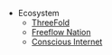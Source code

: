 - Ecosystem
  - [ThreeFold](http://www.threefold.io/)
  - [Freeflow Nation](http://www.freeflownation.org/)
  - [Conscious Internet](http://consciousinternet.org//)
